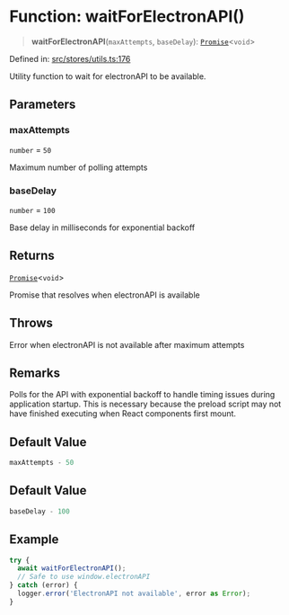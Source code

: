# Function: waitForElectronAPI()

> **waitForElectronAPI**(`maxAttempts`, `baseDelay`): [`Promise`](https://developer.mozilla.org/docs/Web/JavaScript/Reference/Global_Objects/Promise)\<`void`\>

Defined in: [src/stores/utils.ts:176](https://github.com/Nick2bad4u/Uptime-Watcher/blob/8a1973382d5fe14c52996ecda381894eb7ecd4a6/src/stores/utils.ts#L176)

Utility function to wait for electronAPI to be available.

## Parameters

### maxAttempts

`number` = `50`

Maximum number of polling attempts

### baseDelay

`number` = `100`

Base delay in milliseconds for exponential backoff

## Returns

[`Promise`](https://developer.mozilla.org/docs/Web/JavaScript/Reference/Global_Objects/Promise)\<`void`\>

Promise that resolves when electronAPI is available

## Throws

Error when electronAPI is not available after maximum attempts

## Remarks

Polls for the API with exponential backoff to handle timing issues during
application startup. This is necessary because the preload script may not
have finished executing when React components first mount.

## Default Value

```ts
maxAttempts - 50
```

## Default Value

```ts
baseDelay - 100
```

## Example

```typescript
try {
  await waitForElectronAPI();
  // Safe to use window.electronAPI
} catch (error) {
  logger.error('ElectronAPI not available', error as Error);
}
```

